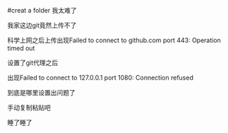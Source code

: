 #creat a folder
我太难了 


我家这边git竟然上传不了 


科学上网之后上传出现Failed to connect to github.com port 443: Operation timed out


设置了git代理之后


出现Failed to connect to 127.0.0.1 port 1080: Connection refused


到底是哪里设置出问题了


手动复制粘贴吧


睡了睡了
